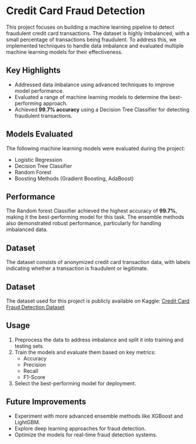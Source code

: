 # Credit Card Fraud Detection

This project focuses on building a machine learning pipeline to detect fraudulent credit card transactions. The dataset is highly imbalanced, with a small percentage of transactions being fraudulent. To address this, we implemented techniques to handle data imbalance and evaluated multiple machine learning models for their effectiveness.

## Key Highlights
- Addressed data imbalance using advanced techniques to improve model performance.
- Evaluated a range of machine learning models to determine the best-performing approach.
- Achieved **99.7% accuracy** using a Decision Tree Classifier for detecting fraudulent transactions.

## Models Evaluated
The following machine learning models were evaluated during the project:
- Logistic Regression
- Decision Tree Classifier
- Random Forest
- Boosting Methods (Gradient Boosting, AdaBoost)

## Performance
The Random forest Classifier achieved the highest accuracy of **99.7%**, making it the best-performing model for this task. The ensemble methods also demonstrated robust performance, particularly for handling imbalanced data.

## Dataset
The dataset consists of anonymized credit card transaction data, with labels indicating whether a transaction is fraudulent or legitimate.

## Dataset
The dataset used for this project is publicly available on Kaggle:
[Credit Card Fraud Detection Dataset](https://www.kaggle.com/datasets/mlg-ulb/creditcardfraud?resource=download)  

## Usage
1. Preprocess the data to address imbalance and split it into training and testing sets.
2. Train the models and evaluate them based on key metrics:
   - Accuracy
   - Precision
   - Recall
   - F1-Score
3. Select the best-performing model for deployment.

## Future Improvements
- Experiment with more advanced ensemble methods like XGBoost and LightGBM.
- Explore deep learning approaches for fraud detection.
- Optimize the models for real-time fraud detection systems.


